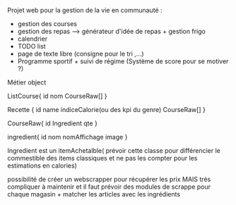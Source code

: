 Projet web pour la gestion de la vie en communauté : 

 * gestion des courses
 * gestion des repas --> générateur d'idée de repas + gestion frigo
 * calendrier
 * TODO list
 * page de texte libre (consigne pour le tri ,...)
 * Programme sportif + suivi de régime (Système de score pour se motiver ?) 

Métier object

ListCourse{
    id
    nom
    CourseRaw[]
}

Recette {
    id
    name
    indiceCalorie(ou des kpi du genre)
    CourseRaw[]
}

CourseRaw{
    id
    Ingredient
    qte
}


ingredient{
    id
    nom
    nomAffichage
    image
}

Ingredient est un itemAchetalble( prévoir cette classe pour différencier le commestible des items classiques et ne pas les compter pour les estimations en calories)

possibilité de créer un webscrapper pour récupérer les prix MAIS très compliquer à maintenir
et il faut prévoir des modules de scrappe pour chaque magasin + matcher les 
articles avec les ingrédients